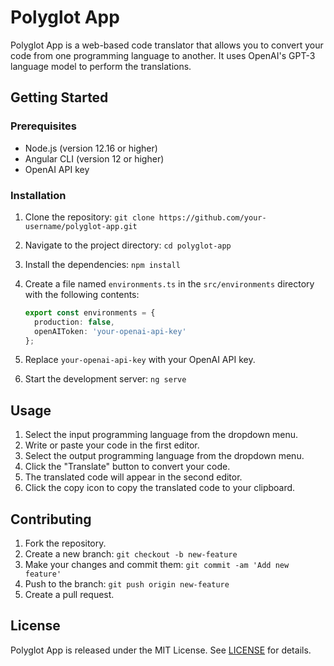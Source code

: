 # Polyglot App

Polyglot App is a web-based code translator that allows you to convert your code from one programming language to another. It uses OpenAI's GPT-3 language model to perform the translations.

## Getting Started

### Prerequisites

- Node.js (version 12.16 or higher)
- Angular CLI (version 12 or higher)
- OpenAI API key

### Installation

1. Clone the repository: `git clone https://github.com/your-username/polyglot-app.git`
2. Navigate to the project directory: `cd polyglot-app`
3. Install the dependencies: `npm install`
4. Create a file named `environments.ts` in the `src/environments` directory with the following contents:

    ```typescript
    export const environments = {
      production: false,
      openAIToken: 'your-openai-api-key'
    };
    ```

5. Replace `your-openai-api-key` with your OpenAI API key.
6. Start the development server: `ng serve`

## Usage

1. Select the input programming language from the dropdown menu.
2. Write or paste your code in the first editor.
3. Select the output programming language from the dropdown menu.
4. Click the "Translate" button to convert your code.
5. The translated code will appear in the second editor.
6. Click the copy icon to copy the translated code to your clipboard.

## Contributing

1. Fork the repository.
2. Create a new branch: `git checkout -b new-feature`
3. Make your changes and commit them: `git commit -am 'Add new feature'`
4. Push to the branch: `git push origin new-feature`
5. Create a pull request.

## License

Polyglot App is released under the MIT License. See [LICENSE](LICENSE) for details.
